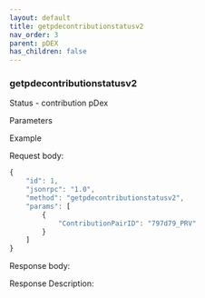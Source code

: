 ```yaml
---
layout: default
title: getpdecontributionstatusv2
nav_order: 3
parent: pDEX
has_children: false
---
```


### getpdecontributionstatusv2

Status - contribution pDex

Parameters

Example

Request body:

```javascript
{
    "id": 1,
    "jsonrpc": "1.0",
    "method": "getpdecontributionstatusv2",
    "params": [
        {
            "ContributionPairID": "797d79_PRV"
        }
    ]
}
```

Response body:


Response Description:
